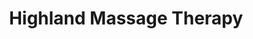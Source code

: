 ---
title: "Highland Massage Therapy"
url: /north-vancouver/highland-massage-therapy/
shop: Massage
---